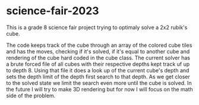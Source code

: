 # science-fair-2023
This is a grade 8 science fair project trying to optimaly solve a 2x2 rubik's cube.

The code keeps track of the cube through an array of the colored cube tiles and has the moves, checking if it's solved, if it's equal to another cube and rendering of the cube hard coded in the cube class. The current solver has a brute forced file of all cubes with their respective depths kept track uf up to depth 8. Using that file it does a look up of the current cube's depth and sets the depth limit of the depth first search to that depth. As we get closer to the solved state we limit the search even more until the cube is solved. In the future I will try to make 3D rendering but for now I will focus on the math side of the problem.
